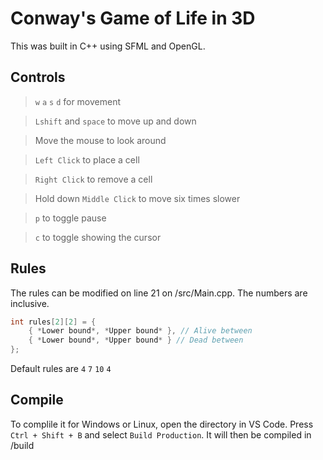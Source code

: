 # Conway's Game of Life in 3D

This was built in C++ using SFML and OpenGL.

## Controls

> `w` `a` `s` `d` for movement

> `Lshift` and `space` to move up and down

> Move the mouse to look around

> `Left Click` to place a cell

> `Right Click` to remove a cell

> Hold down `Middle Click` to move six times slower

> `p` to toggle pause

> `c` to toggle showing the cursor

## Rules

The rules can be modified on line 21 on /src/Main.cpp. The numbers are inclusive.
```cpp
int rules[2][2] = {
	{ *Lower bound*, *Upper bound* }, // Alive between
	{ *Lower bound*, *Upper bound* } // Dead between
};
```

Default rules are `4` `7` `10` `4`

## Compile

To complile it for Windows or Linux, open the directory in VS Code. Press `Ctrl + Shift + B` and select `Build Production`. It will then be compiled in /build
